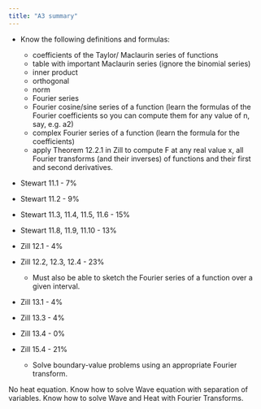```yaml
---
title: "A3 summary"
---
```

- Know the following definitions and formulas: 
	- coefficients of the Taylor/ Maclaurin series of functions
	- table with important Maclaurin series (ignore the binomial series)
	- inner product
	- orthogonal
	- norm
	- Fourier series
	- Fourier cosine/sine series of a function (learn the formulas of the Fourier coefficients so you can compute them for any value of n, say, e.g. a2)
	- complex Fourier series of a function (learn the formula for the coefficients)
	- apply Theorem 12.2.1 in Zill to compute F at any real value x, all Fourier transforms (and their inverses) of functions and their first and second derivatives.

- Stewart 11.1 - 7%
- Stewart 11.2 - 9%
- Stewart 11.3, 11.4, 11.5, 11.6 - 15%
- Stewart 11.8, 11.9, 11.10 - 13%
- Zill 12.1 - 4%
- Zill 12.2, 12.3, 12.4 - 23%
	- Must also be able to sketch the Fourier series of a function over a given interval.
- Zill 13.1 - 4%
- Zill 13.3 - 4%
- Zill 13.4 - 0%
- Zill 15.4 - 21% 
	- Solve boundary-value problems using an appropriate Fourier transform.

No heat equation. Know how to solve Wave equation with separation of variables.
Know how to solve Wave and Heat with Fourier Transforms.